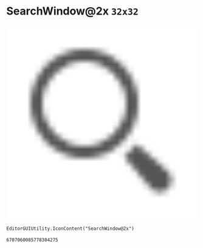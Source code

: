 # SearchWindow@2x `32x32`
<img src="/img/SearchWindow@2x.png" width=512 height=512>

``` CSharp
EditorGUIUtility.IconContent("SearchWindow@2x")
```
```
6707060085778304275
```
